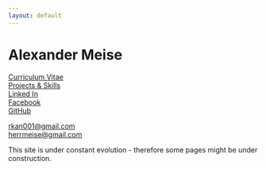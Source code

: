 ```yaml
---
layout: default
---
```

# Alexander Meise
[Curriculum Vitae](https://alexmeise.github.io/cv)  
[Projects & Skills](http://alexmeise.github.io/projects)  
[Linked In](https://www.linkedin.com/in/alexander-meise-7574a153/)  
[Facebook](https://www.facebook.com/peloerata)  
[GitHub](https://github.com/alexmeise)  

rkan001@gmail.com  
herrmeise@gmail.com  

This site is under constant evolution - therefore some pages might be under construction.


